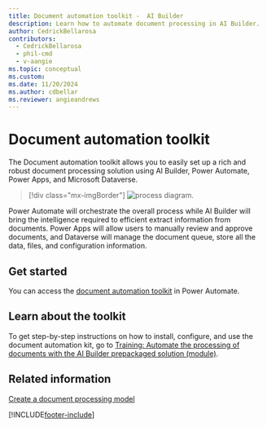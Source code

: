 ```yaml
---
title: Document automation toolkit -  AI Builder
description: Learn how to automate document processing in AI Builder.
author: CedrickBellarosa
contributors:
  - CedrickBellarosa
  - phil-cmd
  - v-aangie
ms.topic: conceptual
ms.custom: 
ms.date: 11/20/2024
ms.author: cdbellar
ms.reviewer: angieandrews
---
```


# Document automation toolkit

The Document automation toolkit allows you to easily set up a rich and robust document processing solution using AI Builder, Power Automate, Power Apps, and Microsoft Dataverse.

> [!div class="mx-imgBorder"]
> ![process diagram.](media/doc-automation.png "Diagram showing the stages of document automation")

Power Automate will orchestrate the overall process while AI Builder will bring the intelligence required to efficient extract information from documents. Power Apps will allow users to manually review and approve documents, and Dataverse will manage the document queue, store all the data, files, and configuration information.

## Get started

You can access the [document automation toolkit](https://flow.microsoft.com/manage/aibuilder/documentautomation) in Power Automate.

## Learn about the toolkit

To get step-by-step instructions on how to install, configure, and use the document automation kit, go to [Training: Automate the processing of documents with the AI Builder prepackaged solution (module)](/training/modules/get-started-ai-builder-document-automation/).

## Related information

[Create a document processing model](create-form-processing-model.md)

[!INCLUDE[footer-include](includes/footer-banner.md)]
